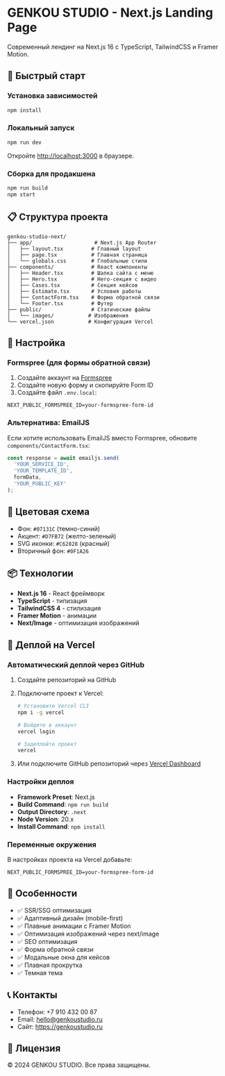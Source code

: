 # GENKOU STUDIO - Next.js Landing Page

Современный лендинг на Next.js 16 с TypeScript, TailwindCSS и Framer Motion.

## 🚀 Быстрый старт

### Установка зависимостей

```bash
npm install
```

### Локальный запуск

```bash
npm run dev
```

Откройте [http://localhost:3000](http://localhost:3000) в браузере.

### Сборка для продакшена

```bash
npm run build
npm start
```

## 📋 Структура проекта

```
genkou-studio-next/
├── app/                    # Next.js App Router
│   ├── layout.tsx         # Главный layout
│   ├── page.tsx           # Главная страница
│   └── globals.css        # Глобальные стили
├── components/            # React компоненты
│   ├── Header.tsx         # Шапка сайта с меню
│   ├── Hero.tsx           # Hero-секция с видео
│   ├── Cases.tsx          # Секция кейсов
│   ├── Estimate.tsx       # Условия работы
│   ├── ContactForm.tsx    # Форма обратной связи
│   └── Footer.tsx         # Футер
├── public/                # Статические файлы
│   └── images/           # Изображения
└── vercel.json           # Конфигурация Vercel
```

## 🔧 Настройка

### Formspree (для формы обратной связи)

1. Создайте аккаунт на [Formspree](https://formspree.io)
2. Создайте новую форму и скопируйте Form ID
3. Создайте файл `.env.local`:

```env
NEXT_PUBLIC_FORMSPREE_ID=your-formspree-form-id
```

### Альтернатива: EmailJS

Если хотите использовать EmailJS вместо Formspree, обновите `components/ContactForm.tsx`:

```typescript
const response = await emailjs.send(
  'YOUR_SERVICE_ID',
  'YOUR_TEMPLATE_ID',
  formData,
  'YOUR_PUBLIC_KEY'
);
```

## 🎨 Цветовая схема

- Фон: `#07131C` (темно-синий)
- Акцент: `#D7FB72` (желто-зеленый)
- SVG иконки: `#C62828` (красный)
- Вторичный фон: `#0F1A26`

## 📦 Технологии

- **Next.js 16** - React фреймворк
- **TypeScript** - типизация
- **TailwindCSS 4** - стилизация
- **Framer Motion** - анимации
- **Next/Image** - оптимизация изображений

## 🚢 Деплой на Vercel

### Автоматический деплой через GitHub

1. Создайте репозиторий на GitHub
2. Подключите проект к Vercel:
   ```bash
   # Установите Vercel CLI
   npm i -g vercel
   
   # Войдите в аккаунт
   vercel login
   
   # Задеплойте проект
   vercel
   ```

3. Или подключите GitHub репозиторий через [Vercel Dashboard](https://vercel.com)

### Настройки деплоя

- **Framework Preset**: Next.js
- **Build Command**: `npm run build`
- **Output Directory**: `.next`
- **Node Version**: 20.x
- **Install Command**: `npm install`

### Переменные окружения

В настройках проекта на Vercel добавьте:

```
NEXT_PUBLIC_FORMSPREE_ID=your-formspree-form-id
```

## 📝 Особенности

- ✅ SSR/SSG оптимизация
- ✅ Адаптивный дизайн (mobile-first)
- ✅ Плавные анимации с Framer Motion
- ✅ Оптимизация изображений через next/image
- ✅ SEO оптимизация
- ✅ Форма обратной связи
- ✅ Модальные окна для кейсов
- ✅ Плавная прокрутка
- ✅ Темная тема

## 📞 Контакты

- Телефон: +7 910 432 00 87
- Email: hello@genkoustudio.ru
- Сайт: https://genkoustudio.ru

## 📄 Лицензия

© 2024 GENKOU STUDIO. Все права защищены.
